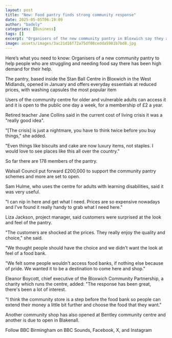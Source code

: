 ```yaml
---
layout: post
title: "New: Food pantry finds strong community response"
date: 2025-05-05T06:19:09
author: "badely"
categories: [Business]
tags: []
excerpt: "Organisers of the new community pantry in Bloxwich say they are seeing high demand for it."
image: assets/images/3ac21d16f72a75df08cedda5981b7bd8.jpg
---
```


Here’s what you need to know: Organisers of a new community pantry to help people who are struggling and needing food say there has been high demand for their help.

The pantry, based inside the Stan Ball Centre in Bloxwich in the West Midlands, opened in January and offers everyday essentials at reduced prices, with washing capsules the most popular item

Users of the community centre for older and vulnerable adults can access it and it is open to the public one day a week, for a membership of £2 a year.

Retired teacher Jane Collins said in the current cost of living crisis it was a "really good idea".

"[The crisis] is just a nightmare, you have to think twice before you buy things," she added.

"Even things like biscuits and cake are now luxury items, not staples. I would love to see places like this all over the country."

So far there are 178 members of the pantry.

Walsall Council put forward £200,000 to support the community pantry schemes and more are set to open.

Sam Hulme, who uses the centre for adults with learning disabilities, said it was very useful.

"I can nip in here and get what I need. Prices are so expensive nowadays and I've found it really handy to grab what I need here."

Liza Jackson, project manager, said customers were surprised at the look and feel of the pantry.

"The customers are shocked at the prices. They really enjoy the quality and choice," she said.

"We thought people should have the choice and we didn't want the look at feel of a food bank.

"We felt some people wouldn't access food banks, if nothing else because of pride. We wanted it to be a destination to come here and shop."

Eleanor Boycott, chief executive of the Bloxwich Community Partnership, a charity which runs the centre, added: "The response has been great, there's been a lot of interest.

"I think the community store is a step before the food bank so people can extend their money a little bit further and choose the food that they want."

Another community shop has also opened at Bentley community centre and another is due to open in Blakenall.

Follow BBC Birmingham on BBC Sounds, Facebook, X, and Instagram

